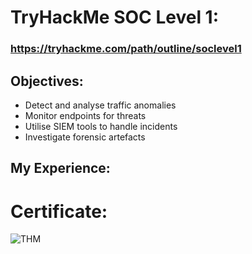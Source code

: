 # TryHackMe SOC Level 1:     

### https://tryhackme.com/path/outline/soclevel1

## Objectives: 
- Detect and analyse traffic anomalies
- Monitor endpoints for threats
- Utilise SIEM tools to handle incidents
- Investigate forensic artefacts

## My Experience:

# Certificate:
![THM](https://github.com/blwhit/SOC-Training/assets/141170960/aa961414-ec8b-42ee-babf-5421b2d7a014)
